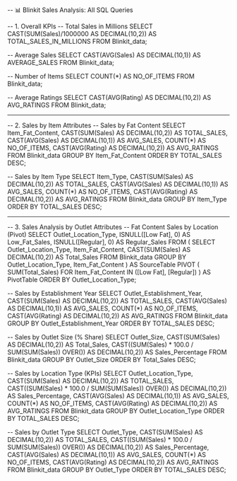-- 📊 Blinkit Sales Analysis: All SQL Queries

-- 1. Overall KPIs
-- Total Sales in Millions
SELECT CAST(SUM(Sales)/1000000 AS DECIMAL(10,2)) AS TOTAL_SALES_IN_MILLIONS
FROM Blinkit_data;

-- Average Sales
SELECT CAST(AVG(Sales) AS DECIMAL(10,1)) AS AVERAGE_SALES
FROM Blinkit_data;

-- Number of Items
SELECT COUNT(*) AS NO_OF_ITEMS
FROM Blinkit_data;

-- Average Ratings
SELECT CAST(AVG(Rating) AS DECIMAL(10,2)) AS AVG_RATINGS
FROM Blinkit_data;

----------------------------------------------------------

-- 2. Sales by Item Attributes
-- Sales by Fat Content
SELECT Item_Fat_Content,
       CAST(SUM(Sales) AS DECIMAL(10,2)) AS TOTAL_SALES,
       CAST(AVG(Sales) AS DECIMAL(10,1)) AS AVG_SALES,
       COUNT(*) AS NO_OF_ITEMS,
       CAST(AVG(Rating) AS DECIMAL(10,2)) AS AVG_RATINGS
FROM Blinkit_data
GROUP BY Item_Fat_Content
ORDER BY TOTAL_SALES DESC;

-- Sales by Item Type
SELECT Item_Type,
       CAST(SUM(Sales) AS DECIMAL(10,2)) AS TOTAL_SALES,
       CAST(AVG(Sales) AS DECIMAL(10,1)) AS AVG_SALES,
       COUNT(*) AS NO_OF_ITEMS,
       CAST(AVG(Rating) AS DECIMAL(10,2)) AS AVG_RATINGS
FROM Blinkit_data
GROUP BY Item_Type
ORDER BY TOTAL_SALES DESC;

----------------------------------------------------------

-- 3. Sales Analysis by Outlet Attributes
-- Fat Content Sales by Location (Pivot)
SELECT Outlet_Location_Type,
       ISNULL([Low Fat], 0) AS Low_Fat_Sales,
       ISNULL([Regular], 0) AS Regular_Sales
FROM (
    SELECT Outlet_Location_Type,
           Item_Fat_Content,
           CAST(SUM(Sales) AS DECIMAL(10,2)) AS Total_Sales
    FROM Blinkit_data
    GROUP BY Outlet_Location_Type, Item_Fat_Content
) AS SourceTable
PIVOT (
    SUM(Total_Sales)
    FOR Item_Fat_Content IN ([Low Fat], [Regular])
) AS PivotTable
ORDER BY Outlet_Location_Type;

-- Sales by Establishment Year
SELECT Outlet_Establishment_Year,
       CAST(SUM(Sales) AS DECIMAL(10,2)) AS TOTAL_SALES,
       CAST(AVG(Sales) AS DECIMAL(10,1)) AS AVG_SALES,
       COUNT(*) AS NO_OF_ITEMS,
       CAST(AVG(Rating) AS DECIMAL(10,2)) AS AVG_RATINGS
FROM Blinkit_data
GROUP BY Outlet_Establishment_Year
ORDER BY TOTAL_SALES DESC;

-- Sales by Outlet Size (% Share)
SELECT Outlet_Size,
       CAST(SUM(Sales) AS DECIMAL(10,2)) AS Total_Sales,
       CAST((SUM(Sales) * 100.0 / SUM(SUM(Sales)) OVER()) AS DECIMAL(10,2)) AS Sales_Percentage
FROM Blinkit_data
GROUP BY Outlet_Size
ORDER BY Total_Sales DESC;

-- Sales by Location Type (KPIs)
SELECT Outlet_Location_Type,
       CAST(SUM(Sales) AS DECIMAL(10,2)) AS TOTAL_SALES,
       CAST((SUM(Sales) * 100.0 / SUM(SUM(Sales)) OVER()) AS DECIMAL(10,2)) AS Sales_Percentage,
       CAST(AVG(Sales) AS DECIMAL(10,1)) AS AVG_SALES,
       COUNT(*) AS NO_OF_ITEMS,
       CAST(AVG(Rating) AS DECIMAL(10,2)) AS AVG_RATINGS
FROM Blinkit_data
GROUP BY Outlet_Location_Type
ORDER BY TOTAL_SALES DESC;

-- Sales by Outlet Type
SELECT Outlet_Type,
       CAST(SUM(Sales) AS DECIMAL(10,2)) AS TOTAL_SALES,
       CAST((SUM(Sales) * 100.0 / SUM(SUM(Sales)) OVER()) AS DECIMAL(10,2)) AS Sales_Percentage,
       CAST(AVG(Sales) AS DECIMAL(10,1)) AS AVG_SALES,
       COUNT(*) AS NO_OF_ITEMS,
       CAST(AVG(Rating) AS DECIMAL(10,2)) AS AVG_RATINGS
FROM Blinkit_data
GROUP BY Outlet_Type
ORDER BY TOTAL_SALES DESC;
